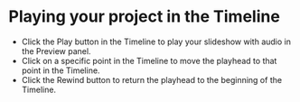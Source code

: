 # Playing your project in the Timeline

* Click the Play button in the Timeline to play your slideshow with audio in the Preview panel. 
* Click on a specific point in the Timeline to move the playhead to that point in the Timeline.
* Click the Rewind button to return the playhead to the beginning of the Timeline. 